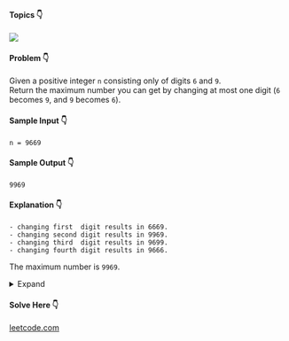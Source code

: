 #### Topics :point_down:
![](https://img.shields.io/badge/-math-wheat)

#### Problem :point_down:
Given a positive integer `n` consisting only of digits `6` and `9`.  
Return the maximum number you can get by changing at most one digit (`6` becomes `9`, and `9` becomes `6`).
#### Sample Input :point_down:
```
n = 9669
```
#### Sample Output :point_down:
```
9969
```
#### Explanation :point_down:
```
- changing first  digit results in 6669.
- changing second digit results in 9969.
- changing third  digit results in 9699.
- changing fourth digit results in 9666. 
```
The maximum number is `9969`.

<details>
<summary>Expand</summary>

#### Python :point_down:
```py
def solve(n): 
    n = [i for i in str(n)]
    for i in range(len(n)):
        if (n[i] == '6'):
            n[i] = '9'
            break

    return ''.join(n)
```
#### Time Complexity :point_down:
```
O(log n)
```
#### Space Complexity :point_down:
```
O(log n)
```
#### Python :point_down:
```py
def solve(n): 
    a = 0 # answer 
    p = 10 ** int(math.log10(n))

    while p:
        if n // p == 6:
            a += (9 * p + n % p)
            return a
        if n // p == 9:
            a += (9 * p)
        n = n % p
        p = p // 10

    return a
```
#### Time Complexity :point_down:
```
O(log n)
```
#### Space Complexity :point_down:
```
O(1)
```
</details>

#### Solve Here :point_down:
[leetcode.com](https://leetcode.com/problems/maximum-69-number/)
